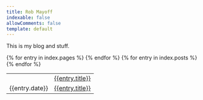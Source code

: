 ```yaml
---
title: Rob Mayoff
indexable: false
allowComments: false
template: default
---
```

This is my blog and stuff.

<table id='index'>
{% for entry in index.pages %}
    <tr><td class='date'></td><td><a href='{{entry.url}}'>{{entry.title}}</a></td></tr>
{% endfor %}
{% for entry in index.posts %}
    <tr><td><span class='date'>{{entry.date}}</span></td><td><a href='{{entry.url}}'>{{entry.title}}</a></td></tr>
{% endfor %}
</table>

